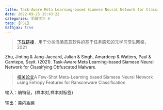```yaml
---
title: Task-Aware Meta Learning-based Siamese Neural Network for Classifying Control Flow Obfuscated Malware
date: 2022-09-25 15:43:22
categories: 机器学习 #
tags: [FSL]
mathjax: true
---
```



> [下载链接](https://arxiv.org/pdf/2110.13409&usg=AOvVaw0q_jW9kL_Td8wyHwDgsnBy)，用于分类混淆恶意软件的基于任务感知的元学习孪生网络，2021

Zhu, Jinting & Jang-Jaccard, Julian & Singh, Amardeep & Watters, Paul & Camtepe, Seyit. (2021). Task-Aware Meta Learning-based Siamese Neural Network for Classifying Obfuscated Malware. 

> [相关论文](..\Few-Shot06)A Few-Shot Meta-Learning based Siamese Neural Network using Entropy Features for Ransomware Classification

输入：熵特征，(样本对,样本对标签)

输出：类内距离